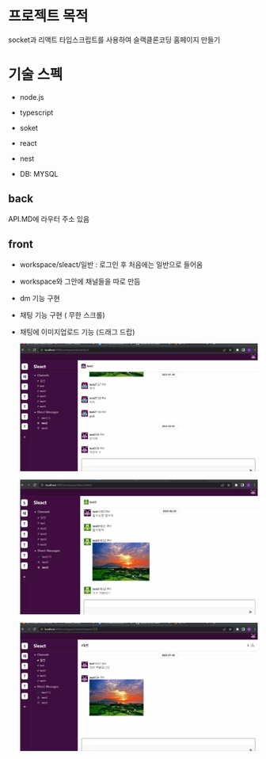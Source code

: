 # 프로젝트 목적

socket과 리액트 타입스크립트를 사용하여 슬랙클론코딩 홈페이지 만들기

# 기술 스펙

- node.js
- typescript
- soket
- react

- nest
- DB: MYSQL

## back 
API.MD에 라우터 주소 있음

## front 
- workspace/sleact/일반 : 로그인 후 처음에는 일반으로 들어옴
- workspace와 그안에 채널들을 따로 만듬 
- dm 기능 구현 
- 채팅 기능 구현 ( 무한 스크롤)
- 채팅에 이미지업로드 기능 (드래그 드랍)



  ![](slack-chat.gif)

  ![](slack-imgupload.gif)

  ![](slackmain.gif)



